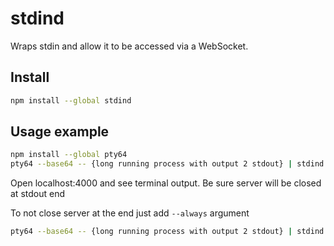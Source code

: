 # stdind

Wraps stdin and allow it to be accessed via a WebSocket.

## Install

```bash
npm install --global stdind
```

## Usage example


```bash
npm install --global pty64
pty64 --base64 -- {long running process with output 2 stdout} | stdind
```

Open localhost:4000 and see terminal output.
Be sure server will be closed at stdout end

To not close server at the end just add `--always` argument

```bash
pty64 --base64 -- {long running process with output 2 stdout} | stdind --always
```
